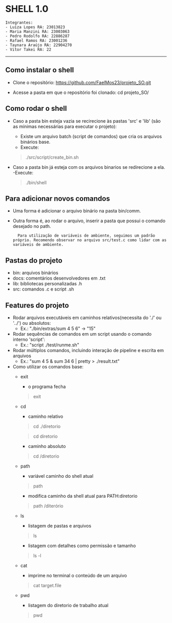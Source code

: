 # SHELL 1.0

    Integrantes: 
    - Luiza Lopes RA: 23013823
    - Maria Manzini RA: 23003063
    - Pedro Rodolfo RA: 22886287
    - Rafael Ramos RA: 23001236
    - Taynara Araújo RA: 22904270
    - Vitor Takei RA: 22

___

## Como instalar o shell
- Clone o repositório: 
    https://github.com/FaelMos23/projeto_SO.git

- Acesse a pasta em que o repositório foi clonado: 
    cd projeto_SO/ 

## Como rodar o shell
- Caso a pasta bin esteja vazia se recirecione às pastas 'src' e 'lib' (são as mínimas necessárias para executar o projeto):
    - Existe um arquivo batch (script de comandos) que cria os arquivos binários base.
    - Execute: 
    > ./src/script/create_bin.sh

- Caso a pasta bin já esteja com os arquivos binarios se redirecione a ela.
    -Execute:
    > ./bin/shell

## Para adicionar novos comandos
- Uma forma é adicionar o arquivo binário na pasta bin/comm.
- Outra forma é, ao rodar o arquivo, inserir a pasta que possui o comando desejado no path.

        Para utilização de variáveis de ambiente, seguimos um padrão próprio. Recomendo observar no arquivo src/test.c como lidar com as variáveis de ambiente.

## Pastas do projeto
- bin: arquivos binários  
- docs: comentários desenvolvedores em .txt
- lib: bibliotecas personalizadas .h
- src: comandos .c e script .sh

## Features do projeto
- Rodar arquivos executáveis em caminhos relativos(necessita do './' ou '../') ou absolutos:
    - Ex.: "./bin/extras/sum 4 5 6" -> "15"
- Rodar sequências de comandos em um script usando o comando interno 'script':
    - Ex.: "script ./test/runme.sh"
- Rodar múltiplos comandos, incluindo interação de pipeline e escrita em arquivos
    - Ex.: "sum 4 5 & sum 34 6 | pretty > ./result.txt"
- Como utilizar os comandos base:
    - exit
        - o programa fecha
        > exit
    - cd 
        - caminho relativo 
        >cd ./diretorio 

        >cd diretorio
        - caminho absoluto
        >cd /diretorio

    - path
        - variável caminho do shell atual
        > path 
        - modifica caminho da shell atual para PATH:diretorio
        > path /diterório
    - ls
        - listagem de pastas e arquivos
        > ls
        - listagem com detalhes como permissão e tamanho
        > ls -l
    - cat
        - imprime no terminal o conteúdo de um arquivo
        > cat target.file
    - pwd
        - listagem do diretorio de trabalho atual
        > pwd
